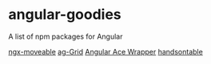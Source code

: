 # angular-goodies
A list of npm packages for Angular 

[ngx-moveable](https://github.com/daybrush/moveable/blob/master/packages/ngx-moveable/README.md)
[ag-Grid](https://www.ag-grid.com/)
[Angular Ace Wrapper](https://github.com/zefoy/ngx-ace-wrapper)
[handsontable](https://handsontable.com/)
